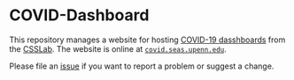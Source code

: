 # COVID-Dashboard
This repository manages a website for hosting [COVID-19 dasshboards](https://observablehq.com/collection/@wattslab/covid-dashboards) from the [CSSLab](http://css.seas.upenn.edu). The website is online at [`covid.seas.upenn.edu`](https://covid.seas.upenn.edu). 

Please file an [issue](https://github.com/Watts-Lab/COVID-Dashboard/issues/new/) if you want to report a problem or suggest a change.
